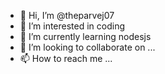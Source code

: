 - 👋 Hi, I’m @theparvej07
- 👀 I’m interested in coding
- 🌱 I’m currently learning nodesjs
- 💞️ I’m looking to collaborate on ...
- 📫 How to reach me ...

<!---
theparvej07/theparvej07 is a ✨ special ✨ repository because its `README.md` (this file) appears on your GitHub profile.
You can click the Preview link to take a look at your changes.
--->
